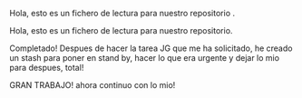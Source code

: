 Hola, esto es un fichero de lectura para nuestro repositorio
.

Hola, esto es un fichero de lectura para nuestro repositorio.


Completado! Despues de hacer la tarea JG que me ha solicitado, he creado un stash para poner en stand by, hacer lo que era urgente y dejar lo mio para despues, total! 

GRAN TRABAJO! ahora continuo con lo mio! 


